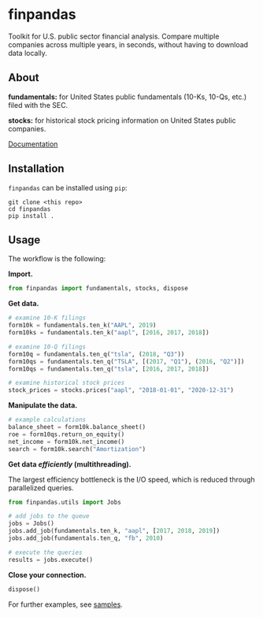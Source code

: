 # finpandas
Toolkit for U.S. public sector financial analysis. Compare multiple companies across multiple years, in seconds, without having to download data locally. 

## About
**fundamentals:** for United States public fundamentals (10-Ks, 10-Qs, etc.) filed with the SEC.

**stocks:** for historical stock pricing information on United States public companies.

[Documentation](https://finpandas.readthedocs.io/en/latest/index.html)

## Installation
`finpandas` can be installed using `pip`:
```
git clone <this repo>
cd finpandas 
pip install .
```
<!-- SOON:
`finpandas` can be installed from PyPI using `pip`:
```
pip install finpandas
```
and from source [here](): TODO -->

## Usage
The workflow is the following:

**Import.**
```python
from finpandas import fundamentals, stocks, dispose
```

**Get data.**
```python
# examine 10-K filings
form10k = fundamentals.ten_k("AAPL", 2019)
form10ks = fundamentals.ten_k("aapl", [2016, 2017, 2018])

# examine 10-Q filings
form10q = fundamentals.ten_q("tsla", (2018, "Q3"))
form10qs = fundamentals.ten_q("TSLA", [(2017, "Q1"), (2016, "Q2")])
form10qs = fundamentals.ten_q("tsla", [2016, 2017, 2018])

# examine historical stock prices
stock_prices = stocks.prices("aapl", "2018-01-01", "2020-12-31")
```


**Manipulate the data.**
```python
# example calculations
balance_sheet = form10k.balance_sheet()
roe = form10qs.return_on_equity()
net_income = form10k.net_income()
search = form10k.search("Amortization")
```

**Get data _efficiently_ (multithreading).**

The largest efficiency bottleneck is the I/O speed, which is reduced through parallelized queries. 
```python
from finpandas.utils import Jobs

# add jobs to the queue
jobs = Jobs()
jobs.add_job(fundamentals.ten_k, "aapl", [2017, 2018, 2019])
jobs.add_job(fundamentals.ten_q, "fb", 2010)

# execute the queries
results = jobs.execute()
```

**Close your connection.**
```python
dispose()
```

For further examples, see [samples](samples).
